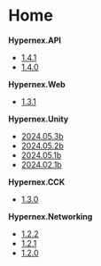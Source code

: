 # Home

**Hypernex.API**

+ [1.4.1](./Hypernex.API/141.md)
+ [1.4.0](./Hypernex.API/140.md)

**Hypernex.Web**

+ [1.3.1](./Hypernex.Web/131.md)

**Hypernex.Unity**

+ [2024.05.3b](./Hypernex.Unity/2024053b.md)
+ [2024.05.2b](./Hypernex.Unity/2024052b.md)
+ [2024.05.1b](./Hypernex.Unity/2024051b.md)
+ [2024.02.1b](./Hypernex.Unity/2024031b.md)

**Hypernex.CCK**

+ [1.3.0](./Hypernex.CCK/130.md)

**Hypernex.Networking**

+ [1.2.2](./Hypernex.Networking/122.md)
+ [1.2.1](./Hypernex.Networking/121.md)
+ [1.2.0](./Hypernex.Networking/120.md)